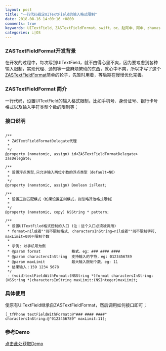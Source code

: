 ```yaml
---
layout: post
title: "一行代码搞定UITextField的输入格式限制"
date: 2018-08-16 14:00:16 +0800
comments: true
keywords: UITextField、ZASTextFieldFormat、swift、oc、赵阿申、阿申、zhaoashen、ashen
categories: i|OS
---
```


### ZASTextFieldFormat开发背景
   在开发的过程中，每次写到UITextField，就不由得心里不爽，因为要考虑到各种输入限制，实现代理、通知等一些麻烦繁琐的东西，就心中不爽，所以才写了这个[ZASTextFieldFormat](https://github.com/ashen-zhao/uitextfieldformat)简单的轮子，先暂时用着，等后期在慢慢优化完善。

### ZASTextFieldFormat 简介
一行代码，设置UITextField的输入格式限制，比如手机号、身份证号、银行卡号格式以及输入字符类型个数的限制等；


### 接口说明
```

/**
 * ZASTextFieldFormatDelegate代理
 *
 */
@property (nonatomic, assign) id<ZASTextFieldFormatDelegate> zasDelegate;

/**
 * 设置浮点类型,只允许输入两位小数的浮点类型（default=NO）
 * 
 */
@property (nonatomic, assign) Boolean isFloat;

/**
 * 设置正则匹配模式（如果设置正则模式，则忽略其他格式限制）
 *
 */
@property (nonatomic, copy) NSString * pattern;

/**
 * 设置UITextFiled格式控制的入口 (注：这个入口必须被调用)
 * format=nil或者""则不限制格式, charactersInString=nil或者""则不限制字符, maxLimit=0则不限制个数
 *
 * 示例: 以手机号为例
 * @param format              格式，eg: ### #### ####
 * @param charactersInString  支持输入的字符，eg: 0123456789
 * @param maxLimit            最大输入限制个数，eg: 11
 * 结果输入：159 1234 5678
 */
 - (void)textFieldWithFormat:(NSString *)format charactersInString:(NSString *)charactersInString maxLimit:(NSInteger)maxLimit;
```

### 具体使用
使原有UITextField继承自ZASTextFieldFormat，然后调用如何接口即可；

```
[_tfPhone textFieldWithFormat:@"### #### ####" charactersInString:@"0123456789" maxLimit:11];
```

### 参考Demo
[点击此处获取Demo](https://github.com/ashen-zhao/uitextfieldformat)